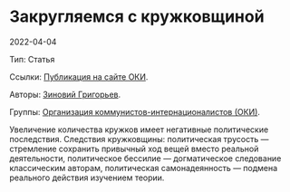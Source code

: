 # Закругляемся с кружковщиной

2022-04-04

Тип: Статья

Ссылки: [Публикация на сайте ОКИ](https://vk.com/@new_reds-hvatitkrugkoff).

Авторы: [Зиновий Григорьев](159c9653-cf91-46b1-ad75-5c2f2fce677f.md).

Группы: [Организация коммунистов-интернационалистов (ОКИ)](9eeaf00b-724e-4fb4-aeed-d31ce7c72378.md).

Увеличение количества кружков имеет негативные политические последствия. Следствия кружковщины: политическая трусость — стремление сохранить привычный ход вещей вместо реальной деятельности, политическое бессилие — догматическое следование классическим авторам, политическая самонадеянность — подмена реального действия изучением теории. 
